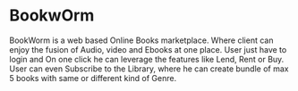 # BookwOrm
BookWorm is a web based Online Books marketplace. Where client can enjoy the fusion of Audio, video and Ebooks at one place. User just have to login and On one click he can leverage the features like Lend, Rent or Buy. User can even Subscribe to the Library, where he can create bundle of max 5 books with same or different kind of Genre.
